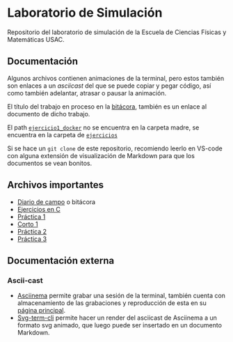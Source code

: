 # Laboratorio de Simulación

Repositorio del laboratorio de simulación de la Escuela de Ciencias Físicas y Matemáticas USAC.

##  Documentación

Algunos archivos contienen animaciones de la terminal, pero estos también son enlaces a un *asciicast* del que se puede copiar y pegar código, así como también adelantar, atrasar o pausar la animación.

El título del trabajo en proceso en la [bitácora](Reportes/Journal.md), también es un enlace al documento de dicho trabajo.

El path [`ejercicio1_docker`](Ejercicios/ejercicio1_docker/) no se encuentra en la carpeta madre, se encuentra en la carpeta de [`ejercicios`](/Ejercicios/)

Si se hace un `git clone` de este repositorio, recomiendo leerlo en VS-code con alguna extensión de visualización de Markdown para que los documentos se vean bonitos.

## Archivos importantes

*   [Diario de campo](Reportes/Journal.md) o bitácora
*   [Ejercicios en C](C/README.md)
*   [Práctica 1](Reportes/Practica1/Practica1.md)
*   [Corto 1](Reportes/Corto1/Sopa.md)
*   [Práctica 2](Reportes/Practica2/Laboratorio2.md)
*   [Práctica 3](Reportes/Practica3/Laboratorio3.md)

##  Documentación externa

### Ascii-cast

*   [Asciinema](https://github.com/asciinema/asciinema) permite grabar una sesión de la terminal, también cuenta con almacenamiento de las grabaciones y reproducción de esta en su [página principal](https://asciinema.org/).
*   [Svg-term-cli](https://github.com/marionebl/svg-term-cli) permite hacer un render del asciicast de Asciinema a un formato svg animado, que luego puede ser insertado en un documento Markdown.
